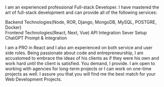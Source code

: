
I am an experienced professional Full-stack Developer. I have mastered the art of full-stack development and can provide all of the following services:

Backend Technologies(Node, ROR, Django, MongoDB, MySQL, POSTGRE, Docker)<br>
Frontend Technologies(React, Next, Vue)
API Integration
Sever Setup
ChatGPT Prompt & Integration

I am a PRO in React and I also am experienced on both service and user side roles. 
Being passionate about code and entrepreneurship, I am accustomed  to embrace the ideas of his clients as if they were his own and work hard until the client is satisfied.  You demand, I provide. I am open to working with agencies for long-term projects or I can work on one-time projects as well. I assure you that you will find me the best match for your Web Development Projects.
<!---
grape0117/grape0117 is a ✨ special ✨ repository because its `README.md` (this file) appears on your GitHub profile.
You can click the Preview link to take a look at your changes.
--->


